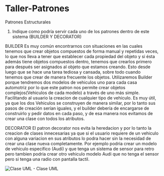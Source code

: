 # Taller-Patrones
Patrones Estructurales
1.	Indique como podría servir cada uno de los patrones dentro de este sistema (BUILDER Y DECORATOR)

BUILDER
Es muy común encontrarnos con situaciones en las cuales tenemos que crear objetos compuestos de forma manual y repetidas veces, lo que nos lleva a tener que establecer cada propiedad del objeto y si ésta además tiene objetos compuestos dentro, tenemos que crearlos primero para después ser asignados al objeto que estamos creando. Esto desde luego que se hace una tarea tediosa y cansada, sobre todo cuando tenemos que crear de manera frecuente los objetos. Utilizaremos Builder porque tendremos dos modelos de vehiculos uno para cada casa automotriz por lo que este patron nos permite crear objetos complejos(Vehiculos de cada modelo) a través de uno más simple. Facilitando al usuario la creacion de cualquier tipo de vehiculo.
Es muy útil, ya que los dos Vehiculos se construyen de manera similar, por lo tanto sus pasos de creación serían iguales, y el builder debería de encargarse de construirlo y pedir datos en cada paso, y de esa manera nos evitamos de crear una clase con todos los atributos.

DECORATOR
El patron decorator nos evita la heredacion y por lo tanto la creacion de clases innecesarias ya que si el usuario requiere de un vehiculo con alguna variacion en sus atributos lo podra hacer sin la necesidad de crear una clase nueva completamente. Por ejemplo podria crear un modelo de vehiculo especifico (Audi) y que tenga un sistema de sensor para retro pero tambien podria crear otro vehiculo modelo Audi que no tenga el sensor pero si tenga una radio con pantalla tactil.


![Clase UML - Clase UML](https://user-images.githubusercontent.com/92494094/144476487-d8c7bd27-1360-420c-943f-3c3d6339c647.jpeg)

